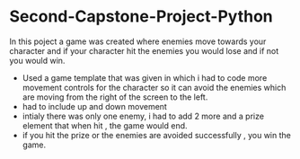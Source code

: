 # Second-Capstone-Project-Python

In this poject a game was created where enemies move towards your character and if your character hit the enemies you would lose and if not you would win.

- Used a game template that was given in which i had to code more movement controls for the character so it can avoid the enemies which are moving from the right of the screen to the left.
- had to include up and down movement
- intialy there was only one enemy, i had to add 2 more and a prize element that when hit , the game would end.
- if you hit the prize or the enemies are avoided successfully , you win the game.
